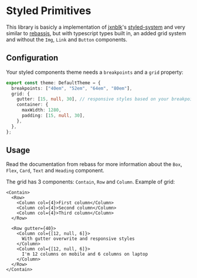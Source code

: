 # Styled Primitives

This library is basicly a implementation of [jxnblk](https://github.com/jxnblk)'s [styled-system](https://styled-system.com/) and very similar to [rebassjs](https://github.com/rebassjs/rebass), but with typescript types built in, an added grid system and without the `Img`, `Link` and `Button` components.

## Configuration

Your styled components theme needs a `breakpoints` and a `grid` property:

```ts
export const theme: DefaultTheme = {
  breakpoints: ["40em", "52em", "64em", "80em"],
  grid: {
    gutter: [15, null, 30], // responsive styles based on your breakpoints
    container: {
      maxWidth: 1280,
      padding: [15, null, 30],
    },
  },
};
```

## Usage

Read the documentation from rebass for more information about the `Box`, `Flex`, `Card`, `Text` and `Heading` component.

The grid has 3 components: `Contain`, `Row` and `Column`. Example of grid:

```tsx
<Contain>
  <Row>
    <Column col={4}>First column</Column>
    <Column col={4}>Second column</Column>
    <Column col={4}>Third column</Column>
  </Row>

  <Row gutter={40}>
    <Column col={[12, null, 6]}>
      With gutter overwrite and responsive styles
    </Column>
    <Column col={[12, null, 6]}>
      I'm 12 columns on mobile and 6 columns on laptop
    </Column>
  </Row>
</Contain>
```
